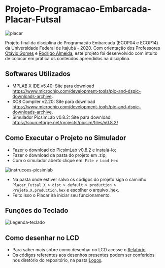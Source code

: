 # Projeto-Programacao-Embarcada-Placar-Futsal

![placar](https://user-images.githubusercontent.com/73919181/101440594-d82e7b80-38f5-11eb-8108-bb7d62dcc340.png)

Projeto final da disciplina de Programação Embarcada (ECOP04 e ECOP14) da Universidade Federal de Itajubá - 2020.
Com orientação dos Professores [Otávio Gomes](https://github.com/osmgomes) e [Rodrigo Almeida](https://github.com/rmaalmeida), este projeto foi desenvolvido com intuito de colocar em prática os conteúdos aprendidos na disciplina.

## Softwares Utilizados
- MPLAB X IDE v5.40: Site para download https://www.microchip.com/development-tools/pic-and-dspic-downloads-archive.
- XC8 Compiler v2.20: Site para download https://www.microchip.com/development-tools/pic-and-dspic-downloads-archive.
- Simulador PicsimLab v0.8.2: Site para download https://sourceforge.net/projects/picsim/files/v0.8.2/

## Como Executar o Projeto no Simulador
- Fazer o download do PicsimLab v0.8.2 e instalá-lo;
- Fazer o download da pasta do projeto em .zip;
- Com o simulador aberto clique em: `File > Load Hex`

![instrucoes-picsimlab](https://user-images.githubusercontent.com/73919181/101439104-9223e880-38f2-11eb-9501-d44b505949a4.png)

- Na pasta onde estiver salvo os códigos do projeto siga o caminho `Placar_Futsal.X > dist > default > production > Projeto.X.production.hex` e escolher o arquivo .hex.
- Feito isso o Placar irá iniciar seu funcionamento.

## Funções do Teclado

![Legenda-teclado](https://user-images.githubusercontent.com/73919181/101440635-f85e3a80-38f5-11eb-9ad5-f8b0de9b1596.png)

## Como desenhar no LCD
- Para saber mais sobre como desenhar no LCD acesse o [Relatório](Relatorio.md).
- Os códigos referentes aos desenhos presentes podem ser conferidos nos diretório do repositório, na pasta [Logos](Logos).

